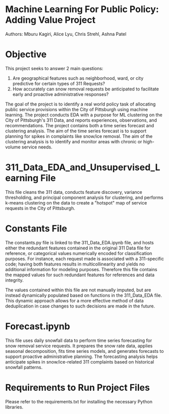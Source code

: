 # Machine Learning For Public Policy: Adding Value Project
Authors: Mburu Kagiri, Alice Lyu, Chris Strehl, Ashna Patel

# Objective
This project seeks to answer 2 main questions:
1. Are geographical features such as neighborhood, ward, or city predictive for certain types of 311 Requests?
2. How accurately can snow removal requests be anticipated to facilitate early and proactive administrative responses?

The goal of the project is to identify a real world policy task of allocating public service provisions within the City of Pittsburgh using machine learning. The project conducts EDA with a purpose for ML clustering on the City of Pittsburgh's 311 Data, and reports experiences, observations, and recommendations. The project contains both a time series forecast and clustering analysis. The aim of the time series forecast is to support planning for spikes in complaints like snow/ice removal. The aim of the clustering analysis is to identify and monitor areas with chronic or high-volume service needs.

# 311_Data_EDA_and_Unsupervised_Learning File
This file cleans the 311 data, conducts feature discovery, variance thresholding, and principal component analysis for clustering, and performs k-means clustering on the data to create a "hotspot" map of service requests in the City of Pittsburgh.

# Constants File
The constants.py file is linked to the 311_Data_EDA.ipynb file, and hosts either the redundant features contained in the original 311 Data file for reference, or categorical values numerically encoded for classification purposes. For instance, each request made is associated with a 311-specific code; having both features results in multicollinearity and yields no additional information for modeling purposes. Therefore this file contains the mapped values for such redundant features for references and data integrity. 

The values contained within this file are not manually imputed, but are instead dynamically populated based on functions in the 311_Data_EDA file. This dynamic approach allows for a more effective method of data deduplication in case changes to such decisions are made in the future.

# Forecast.ipynb
This file uses daily snowfall data to perform time series forecasting for snow removal service requests. It prepares the snow rate data, applies seasonal decomposition, fits time series models, and generates forecasts to support proactive administrative planning. The forecasting analysis helps anticipate spikes in snow/ice-related 311 complaints based on historical snowfall patterns.

# Requirements to Run Project Files
Please refer to the requirements.txt for installing the necessary Python libraries.
